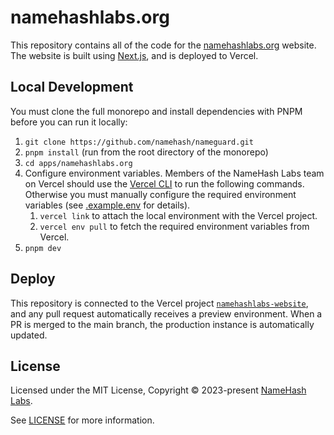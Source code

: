 # namehashlabs.org

This repository contains all of the code for the [namehashlabs.org](https://namehashlabs.org) website. The website is built using [Next.js](https://nextjs.org), and is deployed to Vercel.

## Local Development

You must clone the full monorepo and install dependencies with PNPM before you can run it locally:

1. `git clone https://github.com/namehash/nameguard.git`
2. `pnpm install` (run from the root directory of the monorepo)
3. `cd apps/namehashlabs.org`
4. Configure environment variables. Members of the NameHash Labs team on Vercel should use the [Vercel CLI](https://vercel.com/docs/cli) to run the following commands. Otherwise you must manually configure the required environment variables (see [.example.env](./.example.env) for details).
   1. `vercel link` to attach the local environment with the Vercel project.
   2. `vercel env pull` to fetch the required environment variables from Vercel.
5. `pnpm dev`

## Deploy

This repository is connected to the Vercel project [`namehashlabs-website`](https://vercel.com/namehash/namehashlabs-website), and any pull request automatically receives a preview environment. When a PR is merged to the main branch, the production instance is automatically updated.

## License

Licensed under the MIT License, Copyright © 2023-present [NameHash Labs](https://namehashlabs.org).

See [LICENSE](./LICENSE) for more information.
